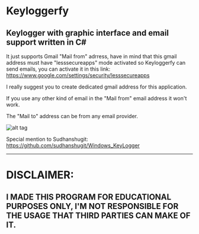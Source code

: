 # Keyloggerfy

## Keylogger with graphic interface and email support written in C#

It just supports Gmail "Mail from" adrress, have in mind that this gmail address must have "lesssecureapps" mode activated so Keyloggerfy can send emails, you can activate it in this link: https://www.google.com/settings/security/lesssecureapps

I really suggest you to create dedicated gmail address for this application.

If you use any other kind of email in the "Mail from" email address it won't work.

The "Mail to" address can be from any email provider.



![alt tag](https://i.imgur.com/NTt2pQU.png)




Special mention to Sudhanshugit: https://github.com/sudhanshugit/Windows_KeyLogger

________________________________________________________________________________________________________________________________________________

# DISCLAIMER:
## I MADE THIS PROGRAM FOR EDUCATIONAL PURPOSES ONLY, I'M NOT RESPONSIBLE FOR THE USAGE THAT THIRD PARTIES CAN MAKE OF IT.